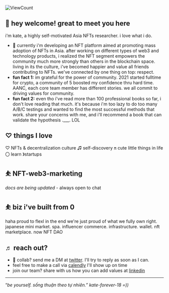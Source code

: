 
![ViewCount](http://bit.ly/Thomas-Github-Visits)

## 👋 hey welcome! great to meet you here

i'm kate, a highly self-motivated Asia NFTs researcher. i love what i do.

- 🌱 currently i'm developing an NFT platform aimed at promoting mass adoption of NFTs in Asia. after working on different types of web3 and technology products, i realized the NFT segment empowers the community much more strongly than others in the blockchain space. living in its the culture, i've becomed happier and value all friends contributing to NFTs. we've connected by one thing on top: respect.
- **fun fact 1:** im grateful for the power of community. 2021 started fulltime for crypto, a community of 5 boosted my confidence thru hard time. AANC, each core team member has different stories. we all commit to driving values for community.
- **fun fact 2:** even tho i've read more than 100 professional books so far, i don't love reading that much. it's because i'm too lazy to do too many A/B/C testings and wanted to find the most successful methods that work. share your concerns with me, and i'll recommend a book that can validate the hypothesis .___. LOL

## ♡ things I love

♡ NFTs & decentralization culture ♫ self-discovery 🔛 cute little things in life 〇 learn 》startups

## ⛹️ NFT-web3-marketing

*docs are being updated* - always open to chat

## ⛹️ biz i've built from 0

haha proud to flexl in the end we're just proud of what we fully own right. japanese mini market. spa. influencer commerce. infrastructure. wallet. nft marketplace. now NFT DAO

## ♬ reach out?
- 💼 collab? send me a DM at [twitter](https://twitter.com/katedaynee). I'll try to reply as soon as I can.
- feel free to make a call via [calendly](https://calendly.com/kate-daynee) I'll show up on time
- join our team? share with us how you can add values at [linkedin](https://www.linkedin.com/in/kate-dayne-trinh-10a031131/)

---

“*be yourself. sống thuận theo tự nhiên.” kate-forever-18 =))*
